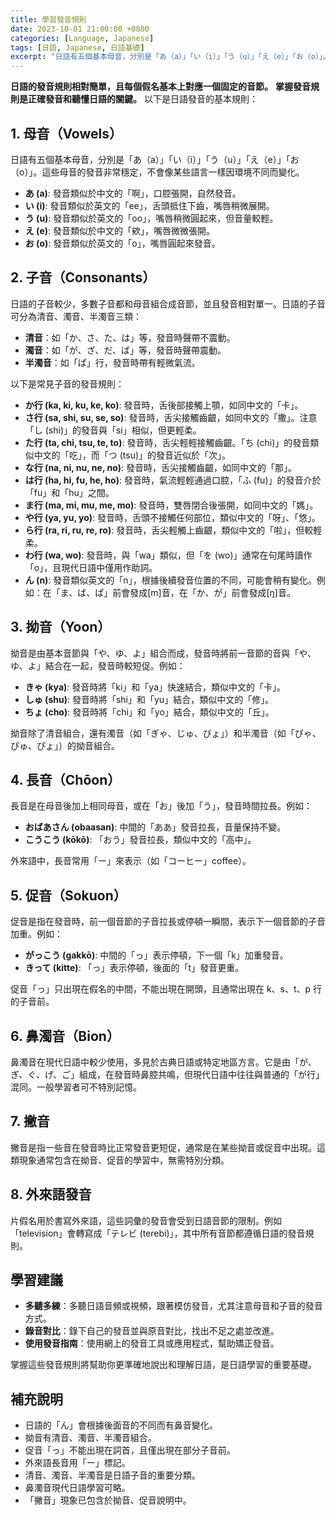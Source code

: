 ```yaml
---
title: 學習發音規則
date: 2023-10-01 21:00:00 +0800
categories: [Language, Japanese]
tags: [日語, Japanese, 日語基礎] 
excerpt: "日語有五個基本母音，分別是「あ（a）」「い（i）」「う（u）」「え（e）」「お（o）」。這些母音的發音非常穩定，不會像某些語言一樣因環境不同而變化。"
---
```


**日語的發音規則相對簡單，且每個假名基本上對應一個固定的音節。**
**掌握發音規則是正確發音和聽懂日語的關鍵。**
以下是日語發音的基本規則：

## **1. 母音（Vowels）**
日語有五個基本母音，分別是「あ（a）」「い（i）」「う（u）」「え（e）」「お（o）」。這些母音的發音非常穩定，不會像某些語言一樣因環境不同而變化。

- **あ (a)**: 發音類似於中文的「啊」，口腔張開，自然發音。
- **い (i)**: 發音類似於英文的「ee」，舌頭抵住下齒，嘴唇稍微展開。
- **う (u)**: 發音類似於英文的「oo」，嘴唇稍微圓起來，但音量較輕。
- **え (e)**: 發音類似於中文的「欸」，嘴唇微微張開。
- **お (o)**: 發音類似於英文的「o」，嘴唇圓起來發音。

## **2. 子音（Consonants）**
日語的子音較少，多數子音都和母音組合成音節，並且發音相對單一。日語的子音可分為清音、濁音、半濁音三類：
- **清音**：如「か、さ、た、は」等，發音時聲帶不震動。
- **濁音**：如「が、ざ、だ、ば」等，發音時聲帶震動。
- **半濁音**：如「ぱ」行，發音時帶有輕微氣流。

以下是常見子音的發音規則：

- **か行 (ka, ki, ku, ke, ko)**: 發音時，舌後部接觸上顎，如同中文的「卡」。
- **さ行 (sa, shi, su, se, so)**: 發音時，舌尖接觸齒齦，如同中文的「撒」。注意「し (shi)」的發音與「si」相似，但更輕柔。
- **た行 (ta, chi, tsu, te, to)**: 發音時，舌尖輕輕接觸齒齦。「ち (chi)」的發音類似中文的「吃」，而「つ (tsu)」的發音近似於「次」。
- **な行 (na, ni, nu, ne, no)**: 發音時，舌尖接觸齒齦，如同中文的「那」。
- **は行 (ha, hi, fu, he, ho)**: 發音時，氣流輕輕通過口腔，「ふ (fu)」的發音介於「fu」和「hu」之間。
- **ま行 (ma, mi, mu, me, mo)**: 發音時，雙唇閉合後張開，如同中文的「媽」。
- **や行 (ya, yu, yo)**: 發音時，舌頭不接觸任何部位，類似中文的「呀」、「悠」。
- **ら行 (ra, ri, ru, re, ro)**: 發音時，舌尖輕觸上齒齦，類似中文的「啦」，但較輕柔。
- **わ行 (wa, wo)**: 發音時，與「wa」類似，但「を (wo)」通常在句尾時讀作「o」，且現代日語中僅用作助詞。
- **ん (n)**: 發音類似英文的「n」，根據後續發音位置的不同，可能會稍有變化。例如：在「ま、ば、ぱ」前會發成[m]音，在「か、が」前會發成[ŋ]音。

## **3. 拗音（Yoon）**
拗音是由基本音節與「や、ゆ、よ」組合而成，發音時將前一音節的音與「や、ゆ、よ」結合在一起，發音時較短促。例如：

- **きゃ (kya)**: 發音時將「ki」和「ya」快速結合，類似中文的「卡」。
- **しゅ (shu)**: 發音時將「shi」和「yu」結合，類似中文的「修」。
- **ちょ (cho)**: 發音時將「chi」和「yo」結合，類似中文的「丘」。

拗音除了清音組合，還有濁音（如「ぎゃ、じゅ、びょ」）和半濁音（如「ぴゃ、ぴゅ、ぴょ」）的拗音組合。

## **4. 長音（Chōon）**
長音是在母音後加上相同母音，或在「お」後加「う」，發音時間拉長。例如：

- **おばあさん (obaasan)**: 中間的「ああ」發音拉長，音量保持不變。
- **こうこう (kōkō)**: 「おう」發音拉長，類似中文的「高中」。

外來語中，長音常用「ー」來表示（如「コーヒー」coffee）。

## **5. 促音（Sokuon）**
促音是指在發音時，前一個音節的子音拉長或停頓一瞬間，表示下一個音節的子音加重。例如：

- **がっこう (gakkō)**: 中間的「っ」表示停頓，下一個「k」加重發音。
- **きって (kitte)**: 「っ」表示停頓，後面的「t」發音更重。

促音「っ」只出現在假名的中間，不能出現在開頭，且通常出現在 k、s、t、p 行的子音前。

## **6. 鼻濁音（Bion）**
鼻濁音在現代日語中較少使用，多見於古典日語或特定地區方言。它是由「が、ぎ、ぐ、げ、ご」組成，在發音時鼻腔共鳴，但現代日語中往往與普通的「が行」混同。一般學習者可不特別記憶。

## **7. 撇音**
撇音是指一些音在發音時比正常發音更短促，通常是在某些拗音或促音中出現。這類現象通常包含在拗音、促音的學習中，無需特別分類。

## **8. 外來語發音**
片假名用於書寫外來語，這些詞彙的發音會受到日語音節的限制。例如「television」會轉寫成「テレビ (terebi)」，其中所有音節都遵循日語的發音規則。

## **學習建議**
- **多聽多練**：多聽日語音頻或視頻，跟著模仿發音，尤其注意母音和子音的發音方式。
- **錄音對比**：錄下自己的發音並與原音對比，找出不足之處並改進。
- **使用發音指南**：使用網上的發音工具或應用程式，幫助矯正發音。

掌握這些發音規則將幫助你更準確地說出和理解日語，是日語學習的重要基礎。

## **補充說明**
- 日語的「ん」會根據後面音的不同而有鼻音變化。
- 拗音有清音、濁音、半濁音組合。
- 促音「っ」不能出現在詞首，且僅出現在部分子音前。
- 外來語長音用「ー」標記。
- 清音、濁音、半濁音是日語子音的重要分類。
- 鼻濁音現代日語學習可略。
- 「撇音」現象已包含於拗音、促音說明中。
